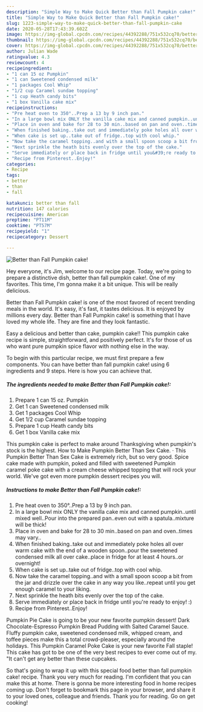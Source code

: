```yaml
---
description: "Simple Way to Make Quick Better than Fall Pumpkin cake!"
title: "Simple Way to Make Quick Better than Fall Pumpkin cake!"
slug: 1223-simple-way-to-make-quick-better-than-fall-pumpkin-cake
date: 2020-05-28T17:43:39.602Z
image: https://img-global.cpcdn.com/recipes/44392288/751x532cq70/better-than-fall-pumpkin-cake-recipe-main-photo.jpg
thumbnail: https://img-global.cpcdn.com/recipes/44392288/751x532cq70/better-than-fall-pumpkin-cake-recipe-main-photo.jpg
cover: https://img-global.cpcdn.com/recipes/44392288/751x532cq70/better-than-fall-pumpkin-cake-recipe-main-photo.jpg
author: Julian Wade
ratingvalue: 4.3
reviewcount: 4
recipeingredient:
- "1 can 15 oz Pumpkin"
- "1 can Sweetened condensed milk"
- "1 packages Cool Whip"
- "1/2 cup Caramel sundae topping"
- "1 cup Heath candy bits"
- "1 box Vanilla cake mix"
recipeinstructions:
- "Pre heat oven to 350°..Prep a 13 by 9 inch pan."
- "In a large bowl mix ONLY the vanilla cake mix and canned pumpkin..until mixed well..Pour into the prepared pan..even out with a spatula..mixture will be thick!"
- "Place in oven and bake for 28 to 30 min..based on pan and oven..times may vary.."
- "When finished baking..take out and immediately poke holes all over warm cake with the end of a wooden spoon..pour the sweetened condensed milk all over cake..place in fridge for at least 4 hours..or overnight!"
- "When cake is set up..take out of fridge..top with cool whip."
- "Now take the caramel topping..and with a small spoon scoop a bit from the jar and drizzle over the cake in any way you like..repeat until you get enough caramel to your liking."
- "Next sprinkle the heath bits evenly over the top of the cake."
- "Serve immediately or place back in fridge until you&#39;re ready to enjoy! :)"
- "Recipe from Pinterest..Enjoy!"
categories:
- Recipe
tags:
- better
- than
- fall

katakunci: better than fall 
nutrition: 147 calories
recipecuisine: American
preptime: "PT11M"
cooktime: "PT57M"
recipeyield: "1"
recipecategory: Dessert

---
```



![Better than Fall Pumpkin cake!](https://img-global.cpcdn.com/recipes/44392288/751x532cq70/better-than-fall-pumpkin-cake-recipe-main-photo.jpg)

Hey everyone, it's Jim, welcome to our recipe page. Today, we're going to prepare a distinctive dish, better than fall pumpkin cake!. One of my favorites. This time, I'm gonna make it a bit unique. This will be really delicious.

Better than Fall Pumpkin cake! is one of the most favored of recent trending meals in the world. It's easy, it's fast, it tastes delicious. It is enjoyed by millions every day. Better than Fall Pumpkin cake! is something that I have loved my whole life. They are fine and they look fantastic.

Easy a delicious and better than cake, pumpkin cake!! This pumpkin cake recipe is simple, straightforward, and positively perfect. It&#39;s for those of us who want pure pumpkin spice flavor with nothing else in the way.


To begin with this particular recipe, we must first prepare a few components. You can have better than fall pumpkin cake! using 6 ingredients and 9 steps. Here is how you can achieve that.

<!--inarticleads1-->

##### The ingredients needed to make Better than Fall Pumpkin cake!:

1. Prepare 1 can 15 oz. Pumpkin
1. Get 1 can Sweetened condensed milk
1. Get 1 packages Cool Whip
1. Get 1/2 cup Caramel sundae topping
1. Prepare 1 cup Heath candy bits
1. Get 1 box Vanilla cake mix


This pumpkin cake is perfect to make around Thanksgiving when pumpkin&#39;s stock is the highest. How to Make Pumpkin Better Than Sex Cake. · This Pumpkin Better Than Sex Cake is extremely rich, but so very good. Spice cake made with pumpkin, poked and filled with sweetened Pumpkin caramel poke cake with a cream cheese whipped topping that will rock your world. We&#39;ve got even more pumpkin dessert recipes you will. 

<!--inarticleads2-->

##### Instructions to make Better than Fall Pumpkin cake!:

1. Pre heat oven to 350°..Prep a 13 by 9 inch pan.
1. In a large bowl mix ONLY the vanilla cake mix and canned pumpkin..until mixed well..Pour into the prepared pan..even out with a spatula..mixture will be thick!
1. Place in oven and bake for 28 to 30 min..based on pan and oven..times may vary..
1. When finished baking..take out and immediately poke holes all over warm cake with the end of a wooden spoon..pour the sweetened condensed milk all over cake..place in fridge for at least 4 hours..or overnight!
1. When cake is set up..take out of fridge..top with cool whip.
1. Now take the caramel topping..and with a small spoon scoop a bit from the jar and drizzle over the cake in any way you like..repeat until you get enough caramel to your liking.
1. Next sprinkle the heath bits evenly over the top of the cake.
1. Serve immediately or place back in fridge until you&#39;re ready to enjoy! :)
1. Recipe from Pinterest..Enjoy!


Pumpkin Pie Cake is going to be your new favorite pumpkin dessert! Dark Chocolate-Espresso Pumpkin Bread Pudding with Salted Caramel Sauce. Fluffy pumpkin cake, sweetened condensed milk, whipped cream, and toffee pieces make this a total crowd-pleaser, especially around the holidays. This Pumpkin Caramel Poke Cake is your new favorite Fall staple! This cake has got to be one of the very best recipes to ever come out of my. &#34;It can&#39;t get any better than these cupcakes. 

So that's going to wrap it up with this special food better than fall pumpkin cake! recipe. Thank you very much for reading. I'm confident that you can make this at home. There is gonna be more interesting food in home recipes coming up. Don't forget to bookmark this page in your browser, and share it to your loved ones, colleague and friends. Thank you for reading. Go on get cooking!
